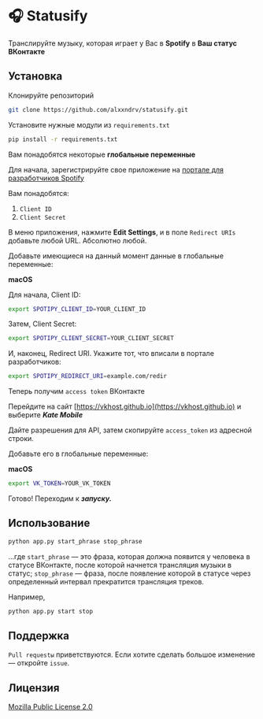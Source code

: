 # 🎧 Statusify

Транслируйте музыку, которая играет у Вас в **Spotify** в **Ваш статус ВКонтакте**

## Установка

Клонируйте репозиторий

```bash
git clone https://github.com/alxxndrv/statusify.git
```

Установите нужные модули из `requirements.txt`
```bash
pip install -r requirements.txt
```

Вам понадобятся некоторые **глобальные переменные**

Для начала, зарегистрируйте свое приложение на [портале для разработчиков Spotify](http://developer.spotify.com)

Вам понадобятся:

1. `Client ID`
2. `Client Secret`

В меню приложения, нажмите __Edit Settings__, и в поле `Redirect URIs` добавьте любой URL. Абсолютно любой.

Добавьте имеющиеся на данный момент данные в глобальные переменные:

__macOS__

Для начала, Client ID:
```bash
export SPOTIPY_CLIENT_ID=YOUR_CLIENT_ID
```
Затем, Client Secret:
```bash
export SPOTIPY_CLIENT_SECRET=YOUR_CLIENT_SECRET
```
И, наконец, Redirect URI. Укажите тот, что вписали в портале разработчиков:
```bash
export SPOTIPY_REDIRECT_URI=example.com/redir
```

Теперь получим `access token` ВКонтакте

Перейдите на сайт [https://vkhost.github.io](https://vkhost.github.io) и выберите ***Kate Mobile***

Дайте разрешения для API, затем скопируйте `access_token` из адресной строки.

Добавьте его в глобальные переменные:

__macOS__

```bash
export VK_TOKEN=YOUR_VK_TOKEN
```
Готово! Переходим к ***запуску.***

## Использование

```bash
python app.py start_phrase stop_phrase
```
...где `start_phrase` —  это фраза, которая должна появится у человека в статусе ВКонтакте, после которой начнется трансляция музыки в статус; `stop_phrase` — фраза, после появление которой в статусе через определенный интервал прекратится трансляция треков.

Например,
```bash
python app.py start stop
```

## Поддержка
`Pull requestы` приветствуются. Если хотите сделать большое изменение — откройте `issue`. 

## Лицензия
[Mozilla Public License 2.0](https://choosealicense.com/licenses/mpl-2.0/)

